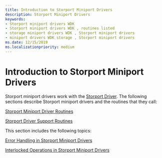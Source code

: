 ```yaml
---
title: Introduction to Storport Miniport Drivers
description: Storport Miniport Drivers
keywords:
- Storport miniport drivers WDK
- Storport miniport drivers WDK , routines listed
- storage miniport drivers WDK , Storport miniport drivers
- miniport drivers WDK storage , Storport miniport drivers
ms.date: 12/15/2019
ms.localizationpriority: medium
---
```


# Introduction to Storport Miniport Drivers

Storport miniport drivers work with the [Storport Driver](storport-driver-overview.md). The following sections describe Storport miniport drivers and the routines that they call:

[Storport Miniport Driver Routines](storport-miniport-driver-routines.md)

[Storport Driver Support Routines](storport-driver-support-routines.md)

This section includes the following topics:

[Error Handling in Storport Miniport Drivers](error-handling-in-storport-miniport-drivers.md)

[Interlocked Operations in Storport Miniport Drivers](interlocked-operations-in-storport-miniport-drivers.md)

